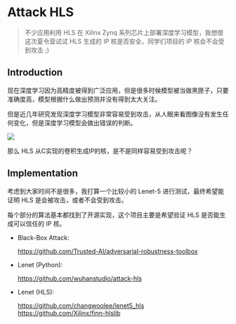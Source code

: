 Attack HLS
====

> 不少应用利用 HLS 在 Xilinx Zynq 系列芯片上部署深度学习模型，我想借这次夏令营试试 HLS 生成的 IP 核是否安全，同学们项目的 IP 核会不会受到攻击 ;)

## Introduction

现在深度学习因为高精度被得到广泛应用，但是很多时候模型被当做黑匣子，只要准确度高，模型根据什么做出预测并没有得到太大关注。

但是近几年研究发现深度学习模型非常容易受到攻击，从人眼来看图像没有发生任何变化，但是深度学习模型会做出错误的判断。

![](https://xilinx-1252843818.cos.ap-nanjing.myqcloud.com/panda.png)

那么 HLS 从C实现的卷积生成IP的核，是不是同样容易受到攻击呢？

## Implementation

考虑到大家时间不是很多，我打算一个比较小的 Lenet-5 进行测试，最终希望能证明 HLS 是会被攻击，或者不会受到攻击。

每个部分的算法基本都找到了开源实现，这个项目主要是希望验证 HLS 是否能生成可以信任的 IP 核。

- Black-Box Attack:

    https://github.com/Trusted-AI/adversarial-robustness-toolbox

- Lenet (Python):

    https://github.com/wuhanstudio/attack-hls

- Lenet (HLS):

    https://github.com/changwoolee/lenet5_hls
https://github.com/Xilinx/finn-hlslib